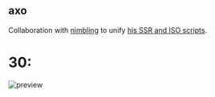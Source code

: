 ## axo

Collaboration with [nimbling](https://github.com/nimbling) to unify [his SSR and ISO scripts](https://github.com/nimbling/Nimbling_Scripts).

# 30:

![preview](https://thumbs.gfycat.com/UnsightlyVainBuckeyebutterfly-size_restricted.gif)
